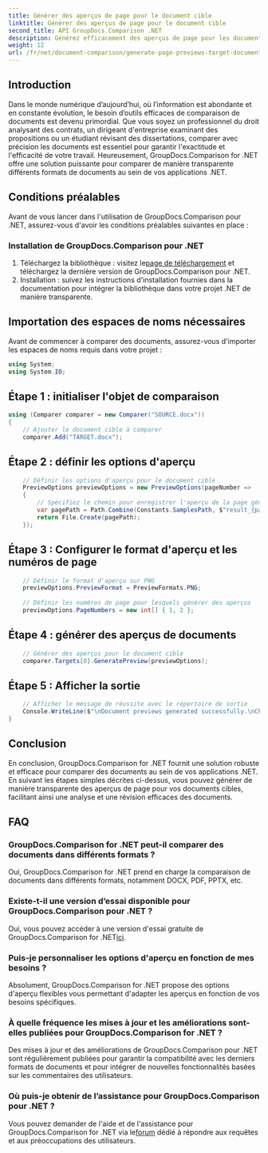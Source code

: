 ```yaml
---
title: Générer des aperçus de page pour le document cible
linktitle: Générer des aperçus de page pour le document cible
second_title: API GroupDocs.Comparison .NET
description: Générez efficacement des aperçus de page pour les documents cibles à l'aide de GroupDocs.Comparison for .NET. Suivez notre guide étape par étape pour une comparaison transparente des documents.
weight: 12
url: /fr/net/document-comparison/generate-page-previews-target-document/
---
```

## Introduction
Dans le monde numérique d’aujourd’hui, où l’information est abondante et en constante évolution, le besoin d’outils efficaces de comparaison de documents est devenu primordial. Que vous soyez un professionnel du droit analysant des contrats, un dirigeant d'entreprise examinant des propositions ou un étudiant révisant des dissertations, comparer avec précision les documents est essentiel pour garantir l'exactitude et l'efficacité de votre travail. Heureusement, GroupDocs.Comparison for .NET offre une solution puissante pour comparer de manière transparente différents formats de documents au sein de vos applications .NET.
## Conditions préalables
Avant de vous lancer dans l'utilisation de GroupDocs.Comparison pour .NET, assurez-vous d'avoir les conditions préalables suivantes en place :
### Installation de GroupDocs.Comparison pour .NET
1.  Téléchargez la bibliothèque : visitez le[page de téléchargement](https://releases.groupdocs.com/comparison/net/) et téléchargez la dernière version de GroupDocs.Comparison pour .NET.
2. Installation : suivez les instructions d'installation fournies dans la documentation pour intégrer la bibliothèque dans votre projet .NET de manière transparente.

## Importation des espaces de noms nécessaires
Avant de commencer à comparer des documents, assurez-vous d'importer les espaces de noms requis dans votre projet :
```csharp
using System;
using System.IO;

```
## Étape 1 : initialiser l'objet de comparaison
```csharp
using (Comparer comparer = new Comparer("SOURCE.docx"))
{
    // Ajouter le document cible à comparer
    comparer.Add("TARGET.docx");
```
## Étape 2 : définir les options d'aperçu
```csharp
    // Définir les options d'aperçu pour le document cible
    PreviewOptions previewOptions = new PreviewOptions(pageNumber =>
    {
        // Spécifiez le chemin pour enregistrer l'aperçu de la page généré
        var pagePath = Path.Combine(Constants.SamplesPath, $"result_{pageNumber}.png");
        return File.Create(pagePath);
    });
```
## Étape 3 : Configurer le format d'aperçu et les numéros de page
```csharp
    // Définir le format d'aperçu sur PNG
    previewOptions.PreviewFormat = PreviewFormats.PNG;
    
    // Définir les numéros de page pour lesquels générer des aperçus
    previewOptions.PageNumbers = new int[] { 1, 2 };
```
## Étape 4 : générer des aperçus de documents
```csharp
    // Générer des aperçus pour le document cible
    comparer.Targets[0].GeneratePreview(previewOptions);
```
## Étape 5 : Afficher la sortie
```csharp
    // Afficher le message de réussite avec le répertoire de sortie
    Console.WriteLine($"\nDocument previews generated successfully.\nCheck output in {Directory.GetCurrentDirectory()}.");
}
```

## Conclusion
En conclusion, GroupDocs.Comparison for .NET fournit une solution robuste et efficace pour comparer des documents au sein de vos applications .NET. En suivant les étapes simples décrites ci-dessus, vous pouvez générer de manière transparente des aperçus de page pour vos documents cibles, facilitant ainsi une analyse et une révision efficaces des documents.
## FAQ
### GroupDocs.Comparison for .NET peut-il comparer des documents dans différents formats ?
Oui, GroupDocs.Comparison for .NET prend en charge la comparaison de documents dans différents formats, notamment DOCX, PDF, PPTX, etc.
### Existe-t-il une version d’essai disponible pour GroupDocs.Comparison pour .NET ?
 Oui, vous pouvez accéder à une version d'essai gratuite de GroupDocs.Comparison for .NET[ici](https://releases.groupdocs.com/).
### Puis-je personnaliser les options d'aperçu en fonction de mes besoins ?
Absolument, GroupDocs.Comparison for .NET propose des options d'aperçu flexibles vous permettant d'adapter les aperçus en fonction de vos besoins spécifiques.
### À quelle fréquence les mises à jour et les améliorations sont-elles publiées pour GroupDocs.Comparison for .NET ?
Des mises à jour et des améliorations de GroupDocs.Comparison pour .NET sont régulièrement publiées pour garantir la compatibilité avec les derniers formats de documents et pour intégrer de nouvelles fonctionnalités basées sur les commentaires des utilisateurs.
### Où puis-je obtenir de l’assistance pour GroupDocs.Comparison pour .NET ?
 Vous pouvez demander de l'aide et de l'assistance pour GroupDocs.Comparison for .NET via le[forum](https://forum.groupdocs.com/c/comparison/12) dédié à répondre aux requêtes et aux préoccupations des utilisateurs.